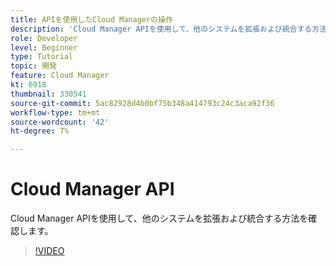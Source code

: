 ```yaml
---
title: APIを使用したCloud Managerの操作
description: 'Cloud Manager APIを使用して、他のシステムを拡張および統合する方法を確認します。  '
role: Developer
level: Beginner
type: Tutorial
topic: 開発
feature: Cloud Manager
kt: 6918
thumbnail: 330541
source-git-commit: 5ac82928d4b0bf75b348a414793c24c3aca92f36
workflow-type: tm+mt
source-wordcount: '42'
ht-degree: 7%

---
```



# Cloud Manager API

Cloud Manager APIを使用して、他のシステムを拡張および統合する方法を確認します。

>[!VIDEO](https://video.tv.adobe.com/v/330541/?quality=12&learn=on)